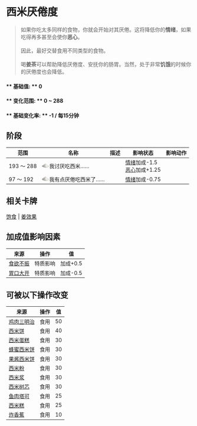# 西米<nobr>厌倦度</nobr>  
> 如果你吃太多同样的食物，你就会开始对其厌倦。这将降低你的<b>情绪</b>，如果吃得再多甚至会使你<b>恶心</b>。<br><br>因此，最好交替食用不同类型的食物。<br><br>喝<b>姜茶</b>可以帮助降低厌倦度、安抚你的肠胃。当然，处于非常<b>饥饿</b>的时候你的厌倦度也会降低。  
  
#### ** 基础值: ** 0   
#### ** 变化范围: ** 0 ~ 288  
#### ** 基础变化率: ** -1 / 每15分钟   
## 阶段  
范围  |  名称  |  描述  |  影响状态  |  影响动作  
----  |  ----  |  ----  |  ----  |  ----  
193 ～ 288  |  <img decoding="async" src="Sprite/SaturationSago.png" href="a.md" style="max-width:20px;max-height:20px;">我讨厌吃西米……  |    |  [情绪](Morale.md)加成-1.5<br>[恶心](Nausea.md)加成+1.25  |    
97 ～ 192  |  <img decoding="async" src="Sprite/SaturationSago.png" href="a.md" style="max-width:20px;max-height:20px;">我有点厌倦吃西米了……  |    |  [情绪](Morale.md)加成-0.75  |    
## 相关卡牌  
[饱食](Satiation.md)  |  [姜效果](GingerEffect.md)  
## 加成值影响因素  
来源  |  操作  |  值  
----  |  ----  |  ----  
[食欲不振](Pk_4_Inappetent.md)  |  特质影响  |  加成+0.5  
[胃口大开](Pk_4_Gluttonous.md)  |  特质影响  |  加成-0.5  
## 可被以下操作改变  
来源  |  操作  |  值  
----  |  ----  |  ----  
[鸡肉三明治](ChickenSandwich.md)  |  食用  |  50  
[西米饼](SagoFlatbread.md)  |  食用  |  40  
[西米蛋糕](SagoCake.md)  |  食用  |  30  
[蜂蜜西米饼](SagoFlatbreadHoney.md)  |  食用  |  30  
[果酱西米饼](SagoFlatbreadJam.md)  |  食用  |  30  
[西米粉](SagoFlour.md)  |  食用  |  30  
[西米浆](SagoPulp.md)  |  食用  |  30  
[西米树芯](SagoSawdust.md)  |  食用  |  30  
[鱼肉塔可](FishTaco.md)  |  食用  |  25  
[西米糕](SagoSlime.md)  |  食用  |  25  
[炸香蕉](FriedBanana.md)  |  食用  |  10  


<script>document.title="西米<nobr>厌倦度</nobr> - 卡牌生存百科 Card Survival Wiki";</script>